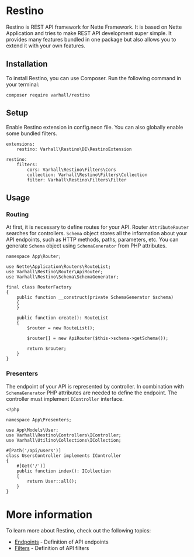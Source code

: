 # Restino

Restino is REST API framework for Nette Framework. It is based on Nette Application and tries
to make REST API development super simple. It provides many features bundled in one package but 
also allows you to extend it with your own features.

## Installation

To install Restino, you can use Composer. Run the following command in your terminal:

    composer require varhall/restino

## Setup

Enable Restino extension in config.neon file. You can also globally enable some bundled filters.

    extensions:
        restino: Varhall\Restino\DI\RestinoExtension

    restino:
        filters:
            cors: Varhall\Restino\Filters\Cors
		    collection: Varhall\Restino\Filters\Collection
		    filter: Varhall\Restino\Filters\Filter

## Usage

### Routing

At first, it is necessary to define routes for your API. Router `AttributeRouter` searches for controllers.
`Schema` object stores all the information about your API endpoints, such as HTTP methods, paths, parameters, etc.
You can generate `Schema` object using `SchemaGenerator` from PHP attributes.

    namespace App\Router;

    use Nette\Application\Routers\RouteList;
    use Varhall\Restino\Router\ApiRouter;
    use Varhall\Restino\Schema\SchemaGenerator;

    final class RouterFactory
    {
        public function __construct(private SchemaGenerator $schema)
        {
        }
        
        public function create(): RouteList
        {
            $router = new RouteList();
    
            $router[] = new ApiRouter($this->schema->getSchema());
    
            return $router;
        }
    }

### Presenters

The endpoint of your API is represented by controller. In combination with `SchemaGenerator` PHP attributes
are needed to define the endpoint. The controller must implement `IController` interface.

    <?php

    namespace App\Presenters;

    use App\Models\User;
    use Varhall\Restino\Controllers\IController;
    use Varhall\Utilino\Collections\ICollection;

    #[Path('/api/users')]
    class UsersController implements IController
    {
        #[Get('/')]
        public function index(): ICollection
        {
            return User::all();
        }
    }


# More information

To learn more about Restino, check out the following topics:

- [Endpoints](endpoints.md) - Definition of API endpoints
- [Filters](filters.md) - Definition of API filters


